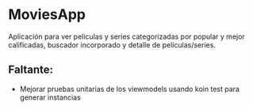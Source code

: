 # MoviesApp

Aplicación para ver peliculas y series categorizadas por popular y mejor calificadas, buscador incorporado y detalle de peliculas/series.

## Faltante:
- Mejorar pruebas unitarias de los viewmodels usando koin test para generar instancias
